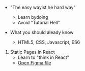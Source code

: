 
 *  "The easy wayist  he hard way"
    - Learn bydoing
    - Avoid "Tutorial Hell"
    
* What you should aleady know
    - HTML5, CSS, Javascript, ES6

1. Static Pages in React
   * Learn to "think in React"
   * [Open Figma file](https://www.figma.com/file/xA1rJVQOorqMW6xjGdBLcI/ReactFacts)

